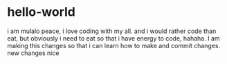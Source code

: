 # hello-world

i am mulalo peace, i love coding with my all. and i would rather code than eat, but obviously i need to eat so that i have energy to code, hahaha.
I am making this changes so that i can learn how to make and commit changes. new changes nice
